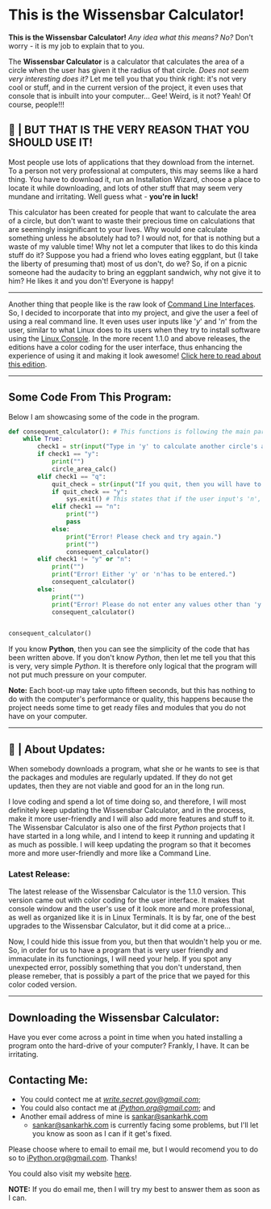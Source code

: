 # This is the Wissensbar Calculator!

**This is the Wissensbar Calculator!** *Any idea what this means? No?* Don't worry - it is my job to explain that to you.

The **Wissensbar Calculator** is a calculator that calculates the area of a circle when the user has given it the radius of that circle. *Does not seem very interesting does it?* Let me tell you that you think right: it's not very cool or stuff, and in the current version of the project, it even uses that console that is inbuilt into your computer... Gee! Weird, is it not? Yeah! Of course, people!!!

## 🚀 | **BUT THAT IS THE VERY REASON THAT YOU SHOULD USE IT!**

Most people use lots of applications that they download from the internet. To a person not very professional at computers, this may seems like a hard thing. You have to download it, run an Installation Wizard, choose a place to locate it while downloading, and lots of other stuff that may seem very mundane and irritating. Well guess what - **you're in luck!**

This calculator has been created for people that want to calculate the area of a circle, but don't want to waste their precious time on calculations that are seemingly insignificant to your lives. Why would one calculate something unless he absolutely had to? I would not, for that is nothing but a waste of my valuble time! Why not let a computer that likes to do this kinda stuff do it? 
Suppose you had a friend who loves eating eggplant, but (I take the liberty of presuming that) most of us don't, do we? So, if on a picnic someone had the audacity to bring an eggplant sandwich, why not give it to him? He likes it and you don't! Everyone is happy!

--- 

Another thing that people like is the raw look of [Command Line Interfaces](https://en.wikipedia.org/wiki/Command-line_interface). So, I decided to incorporate that into my project, and give the user a feel of using a real command line. It even uses user inputs like '*y*' and '*n*' from the user, similar to what Linux does to its users when they try to install software using the [Linux Console](https://en.wikipedia.org/wiki/Linux_console). In the more recent 1.1.0 and above releases, the editions have a color coding for the user interface, thus enhancing the experience of using it and making it look awesome! [Click here to read about this edition](https://github.com/sankar-1776/Wissensbar#latest-release).

---

## Some Code From This Program: 

Below I am showcasing some of the code in the program.

```py
def consequent_calculator(): # This functions is following the main part of the calculator and checks if the user wants to calculate more areas. 
    while True:
        check1 = str(input("Type in 'y' to calculate another circle's area or 'q' to quit>>  "))
        if check1 == "y":
            print("")
            circle_area_calc()
        elif check1 == "q":
            quit_check = str(input("If you quit, then you will have to restart the machine. Are you sure that you want to quit? (y/n)>> "))
            if quit_check == "y":
                sys.exit() # This states that if the user input's 'n', then the program will self kill
            elif check1 == "n":
                print("")
                pass
            else:
                print("Error! Please check and try again.")
                print("")
                consequent_calculator()
        elif check1 != "y" or "n":
            print("")
            print("Error! Either 'y' or 'n'has to be entered.")
            consequent_calculator()
        else:
            print("")
            print("Error! Please do not enter any values other than 'y' or 'n'.")
            consequent_calculator()


consequent_calculator()

```

If you know **Python**, then you can see the simplicity of the code that has been written above. If you don't know *Python*, then let me tell you that this is very, very simple *Python*. It is therefore only logical that the program will not put much pressure on your computer. 

**Note:** Each boot-up may take upto fifteen seconds, but this has nothing to do with the computer's performance or quality, this happens because the project needs some time to get ready files and modules that you do not have on your computer. 

---
## 👋 | About Updates:
When somebody downloads a program, what she or he wants to see is that the packages and modules are regularly updated. If they do not get updates, then they are not viable and good for an in the long run. 

I love coding and spend a lot of time doing so, and therefore, I will most definitely keep updating the Wissensbar Calculator, and in the process, make it more user-friendly and I will also add more features and stuff to it. The Wissensbar Calculator is also one of the first *Python* projects that I have started in a long while, and I intend to keep it running and updating it as much as possible. 
I will keep updating the program so that it becomes more and more user-friendly and more like a Command Line. 

### Latest Release:
The latest release of the Wissensbar Calculator is the 1.1.0 version. This version came out with color coding for the user interface. It makes that console window and the user's use of it look more and more professional, as well as organized like it is in Linux Terminals. It is by far, one of the best upgrades to the Wissensbar Calculator, but it did come at a price... 

Now, I could hide this issue from you, but then that wouldn't help you or me. So, in order for us to have a program that is very user friendly and immaculate in its functionings, I will need your help. If you spot any unexpected error, possibly something that you don't understand, then please remeber, that is possibly a part of the price that we payed for this color coded version. 

 ---

## Downloading the Wissensbar Calculator:
Have you ever come across a point in time when you hated installing a program onto the hard-drive of your computer? Frankly, I have. It can be irritating. 


## Contacting Me:
- You could contect me at *write.secret.gov@gmail.com*;
- You could also contact me at *iPython.org@gmail.com*; and
- Another email address of mine is sankar@sankarhk.com
    - sankar@sankarhk.com is currently facing some problems, but I'll let you know as soon as I can if it get's fixed. 

Please choose where to email to email me, but I would recomend you to do so to iPython.org@gmail.com. Thanks!

You could also visit my website [here](https://www.sankarhk.com/).

**NOTE:** If you do email me, then I will try my best to answer them as soon as I can. 
